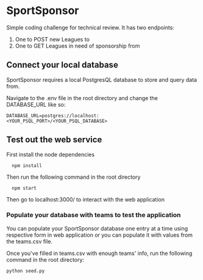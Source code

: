 # SportSponsor
Simple coding challenge for technical review. 
It has two endpoints:
1. One to POST new Leagues to
2. One to GET Leagues in need of sponsorship from

## Connect your local database
SportSponsor requires a local PostgresQL database to store and query data from.

Navigate to the .env file in the root directory and change the DATABASE_URL like so:
```
DATABASE_URL=postgres://localhost:<YOUR_PSQL_PORT>/<YOUR_PSQL_DATABASE>
```

## Test out the web service
First install the node dependencies
```
  npm install
```
Then run the following command in the root directory
```
  npm start
```
Then go to localhost:3000/ to interact with the web application 



### Populate your database with teams to test the application
You can populate your SportSponsor database one entry at a time using respective form in web application or you can populate it with values from the teams.csv file.

Once you've filled in teams.csv with enough teams' info, run the following command in the root directory:
```
python seed.py
```
